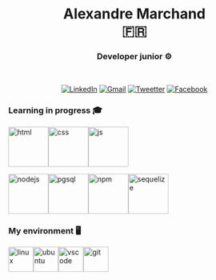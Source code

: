 <h1 align=center>  Alexandre Marchand <br> 🇫🇷 </h1>

<h3 align=center>  Developer junior ⚙️  </h3>
<br>

<div align=center> 
  
<a href=#/>![LinkedIn](https://img.shields.io/badge/linkedin-%230077B5.svg?style=for-the-badge&logo=linkedin&logoColor=white)</a> <a href=mailto:marchand.nma@gmail.com>![Gmail](https://img.shields.io/badge/Gmail-D14836?style=for-the-badge&logo=gmail&logoColor=white)</a> <a href=https://twitter.com/Alexand22681156>![Tweetter](https://img.shields.io/badge/Twitter-1DA1F2?style=for-the-badge&logo=twitter&logoColor=white)</a> <a href=#/>![Facebook](https://img.shields.io/badge/Facebook-1877F2?style=for-the-badge&logo=facebook&logoColor=white)</a>

</div>

### Learning in progress 🎓
<img src="https://cdn.svgporn.com/logos/html-5.svg" alt="html" width="80" height="80" ><img src="https://cdn.svgporn.com/logos/css-3.svg" alt="css" width="80" height="80" title="css"><img src="https://cdn.svgporn.com/logos/javascript.svg" alt="js" width="80" height="80" title="js">

<img src="https://cdn.svgporn.com/logos/nodejs-icon.svg" alt="nodejs" width="80" height="80" title="nodejs"><img src="https://cdn.svgporn.com/logos/postgresql.svg" alt="pgsql" width="80" height="80" title="pgsql"><img src="https://cdn.svgporn.com/logos/npm-icon.svg" alt="npm" width="80" height="80" title="npm"><img src="https://cdn.svgporn.com/logos/sequelize.svg" alt="sequelize" width="80" height="80" title="sequelize">

### My environment 🖥️ 
<div style={justify-content: center;}>

<img src="https://cdn.svgporn.com/logos/linux-tux.svg" alt="linux" width="50" height="50" margin-right="50" title="linux"><img src="https://cdn.svgporn.com/logos/ubuntu.svg" alt="ubuntu" width="50"  height="50" padding="5" title="ubuntu"><img src="https://cdn.svgporn.com/logos/visual-studio-code.svg" alt="vscode" width="50" height="50" padding="5" title="vscode"><img src="https://cdn.svgporn.com/logos/git-icon.svg" alt="git" width="50" height="50" padding="5" title="git">
  
</div>
